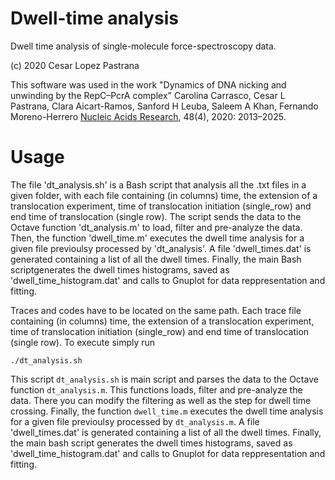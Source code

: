 # Dwell-time analysis
Dwell time analysis of single-molecule force-spectroscopy data.

(c) 2020 Cesar Lopez Pastrana

This software was used in the work "Dynamics of DNA nicking and unwinding by the RepC–PcrA complex" Carolina Carrasco, Cesar L Pastrana, Clara Aicart-Ramos, Sanford H Leuba, Saleem A Khan, Fernando Moreno-Herrero [Nucleic Acids Research](https://academic.oup.com/nar/article/48/4/2013/5701458), 48(4), 2020:  2013–2025.


# Usage

The file 'dt_analysis.sh' is a Bash script that analysis all the .txt files in a given folder, with each file containing (in columns) time, the extension of a translocation experiment, time of translocation initiation (single_row) and end time of translocation (single row). The script sends the data to the Octave function 'dt_analysis.m' to load, filter and pre-analyze the data. Then, the function 'dwell_time.m' executes the dwell time analysis for a given file previoulsy processed by 'dt_analysis'. A file 'dwell_times.dat' is generated containing a list of all the dwell times. Finally, the main Bash scriptgenerates the dwell times histograms, saved as 'dwell_time_histogram.dat' and calls to Gnuplot for data reppresentation and fitting.


Traces and codes have to be located on the same path. Each trace file containing (in columns) time, the extension of a translocation experiment, time of translocation initiation (single_row) and end time of translocation (single row). To execute simply run
```
./dt_analysis.sh
```
This script `dt_analysis.sh` is main script and parses the data to the Octave function `dt_analysis.m`. This functions loads, filter and pre-analyze the data. There you can modify the filtering as well as the step for dwell time crossing. Finally, the function `dwell_time.m` executes the dwell time analysis for a given file previoulsy processed by `dt_analysis.m`. A file 'dwell_times.dat' is generated containing a list of all the dwell times. Finally, the main bash script generates the dwell times histograms, saved as 'dwell_time_histogram.dat' and calls to Gnuplot for data reppresentation and fitting.
